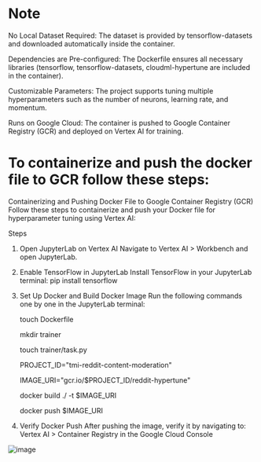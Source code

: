 # Note
No Local Dataset Required: The dataset is provided by tensorflow-datasets and downloaded automatically inside the container.

Dependencies are Pre-configured: The Dockerfile ensures all necessary libraries (tensorflow, tensorflow-datasets, cloudml-hypertune are included in the container).

Customizable Parameters: The project supports tuning multiple hyperparameters such as the number of neurons, learning rate, and momentum.

Runs on Google Cloud: The container is pushed to Google Container Registry (GCR) and deployed on Vertex AI for training.

# To containerize and push the docker file to GCR follow these steps: 
Containerizing and Pushing Docker File to Google Container Registry (GCR)
Follow these steps to containerize and push your Docker file for hyperparameter tuning using Vertex AI:

Steps
1. Open JupyterLab on Vertex AI
Navigate to Vertex AI > Workbench and open JupyterLab.

2. Enable TensorFlow in JupyterLab
Install TensorFlow in your JupyterLab terminal:
pip install tensorflow

4. Set Up Docker and Build Docker Image
Run the following commands one by one in the JupyterLab terminal:

    touch Dockerfile

    mkdir trainer

    touch trainer/task.py

    PROJECT_ID="tmi-reddit-content-moderation"

    IMAGE_URI="gcr.io/$PROJECT_ID/reddit-hypertune"

    docker build ./ -t $IMAGE_URI

    docker push $IMAGE_URI

4. Verify Docker Push
After pushing the image, verify it by navigating to:
Vertex AI > Container Registry in the Google Cloud Console

![image](https://github.com/user-attachments/assets/d92bcd1a-be10-4615-9555-3a339b2483a0)
